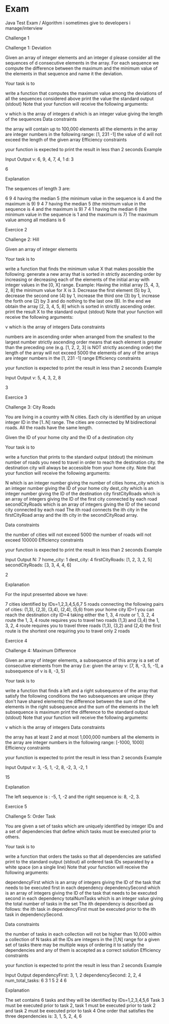 # Exam
Java Test Exam / Algorithm i sometimes give to developers i manage/interview

Challenge 1 

Challenge 1: Deviation

Given an array of integer elements and an integer d please consider all the sequences of d consecutive elements in the array. For each sequence we compute the difference between the maximum and the minimum value of the elements in that sequence and name it the deviation.

Your task is to

write a function that computes the maximum value among the deviations of all the sequences considered above
print the value the standard output (stdout)
Note that your function will receive the following arguments:

v
which is the array of integers
d
which is an integer value giving the length of the sequences
Data constraints

the array will contain up to 100,000 elements
all the elements in the array are integer numbers in the following range: [1, 231 -1]
the value of d will not exceed the length of the given array
Efficiency constraints

your function is expected to print the result in less than 2 seconds
Example

Input	Output
v: 6, 9, 4, 7, 4, 1
d: 3

6

Explanation

The sequences of length 3 are:

6 9 4 having the median 5 (the minimum value in the sequence is 4 and the maximum is 9)
9 4 7 having the median 5 (the minimum value in the sequence is 4 and the maximum is 9)
7 4 1 having the median 6 (the minimum value in the sequence is 1 and the maximum is 7)
The maximum value among all medians is 6

Exercice 2


Challenge 2: Hill

Given an array of integer elements

Your task is to

write a function that finds the minimum value X that makes possible the following: generate a new array that is sorted in strictly ascending order by increasing or decreasing each of the elements of the initial array with integer values in the [0, X] range.
Example: Having the initial array [5, 4, 3, 2, 8] the minimum value for X is 3. Decrease the first element (5) by 3, decrease the second one (4) by 1, increase the third one (3) by 1, increase the forth one (2) by 3 and do nothing to the last one (8). In the end we obtain the array [2, 3, 4, 5, 8] which is sorted in strictly ascending order.
print the result X to the standard output (stdout)
Note that your function will receive the following arguments:

v
which is the array of integers
Data constraints

numbers are in ascending order when arranged from the smallest to the largest number
strictly ascending order means that each element is greater than the preceding one (e.g. [1, 2, 2, 3] is NOT strictly ascending order)
the length of the array will not exceed 5000
the elements of any of the arrays are integer numbers in the [1, 231 -1] range
Efficiency constraints

your function is expected to print the result in less than 2 seconds
Example

Input	Output
v: 5, 4, 3, 2, 8

3


Exercice 3 

Challenge 3: City Roads

You are living in a country with N cities. Each city is identified by an unique integer ID in the [1..N] range. The cities are connected by M bidirectional roads. All the roads have the same length.

Given the ID of your home city and the ID of a destination city

Your task is to

write a function that prints to the standard output (stdout) the minimum number of roads you need to travel in order to reach the destination city.
the destination city will always be accessible from your home city.
Note that your function will receive the following arguments:

N
which is an integer number giving the number of cities
home_city
which is an integer number giving the ID of your home city
dest_city
which is an integer number giving the ID of the destination city
firstCityRoads
which is an array of integers giving the ID of the first city connected by each road
secondCityRoads
which is an array of integers giving the ID of the second city connected by each road
The ith road connects the ith city in the firstCityRoad array and the ith city in the secondCityRoad array.

Data constraints

the number of cities will not exceed 5000
the number of roads will not exceed 100000
Efficiency constraints

your function is expected to print the result in less than 2 seconds
Example

Input	Output
N: 7
home_city: 1
dest_city: 4
firstCityRoads: [1, 2, 3, 2, 5]
secondCityRoads: [3, 3, 4, 4, 6]

2

Explanation

For the input presented above we have:

7 cities identified by IDs=1,2,3,4,5,6,7
5 roads connecting the following pairs of cities: (1,3), (2,3), (3,4), (2,4), (5,6)
from your home city ID=1 you can reach the destination city ID=4 taking either the 1, 3, 4 route or 1, 3, 2, 4 route
the 1, 3, 4 route requires you to travel two roads (1,3) and (3,4)
the 1, 3, 2, 4 route requires you to travel three roads (1,3), (3,2) and (2,4)
the first route is the shortest one requiring you to travel only 2 roads


Exercice 4 



Challenge 4: Maximum Difference

Given an array of integer elements, a subsequence of this array is a set of consecutive elements from the array (i.e: given the array v: [7, 8, -3, 5, -1], a subsequence of v is 8, -3, 5)

Your task is to

write a function that finds a left and a right subsequence of the array that satisfy the following conditions
the two subsequences are unique (they don't have shared elements)
the difference between the sum of the elements in the right subsequence and the sum of the elements in the left subsequence is maximum
print the difference to the standard output (stdout)
Note that your function will receive the following arguments:

v
which is the array of integers
Data constraints

the array has at least 2 and at most 1,000,000 numbers
all the elements in the array are integer numbers in the following range: [-1000, 1000]
Efficiency constraints

your function is expected to print the result in less than 2 seconds
Example

Input	Output
v: 3, -5, 1, -2, 8, -2, 3, -2, 1

15

Explanation

The left sequence is : -5, 1, -2 and the right sequence is: 8, -2, 3.





Exercice 5 



Challenge 5: Order Task

You are given a set of tasks which are uniquely identified by integer IDs and a set of dependencies that define which tasks must be executed prior to others.

Your task is to

write a function that orders the tasks so that all dependencies are satisfied
print to the standard output (stdout) all ordered task IDs separated by a white space (on a single line)
Note that your function will receive the following arguments:

dependencyFirst
which is an array of integers giving the ID of the task that needs to be executed first in each dependency
dependencySecond
which is an array of integers giving the ID of the task that needs to be executed second in each dependency
totalNumTasks
which is an integer value giving the total number of tasks in the set
The ith dependency is described as follows: the ith task in dependencyFirst must be executed prior to the ith task in dependencySecond.

Data constraints

the number of tasks in each collection will not be higher than 10,000
within a collection of N tasks all the IDs are integers in the [1,N] range
for a given set of tasks there may be multiple ways of ordering it to satisfy the dependencies and any of them is accepted as a correct solution
Efficiency constraints

your function is expected to print the result in less than 2 seconds
Example

Input	Output
dependencyFirst: 3, 1, 2
dependencySecond: 2, 2, 4
num_total_tasks: 6
3 1 5 2 4 6

Explanation

The set contains 6 tasks and they will be identified by IDs=1,2,3,4,5,6
Task 3 must be executed prior to task 2, task 1 must be executed prior to task 2 and task 2 must be executed prior to task 4
One order that satisfies the three dependencies is: 3, 1, 5, 2, 4, 6
